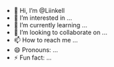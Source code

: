 - 👋 Hi, I’m @Liinkell
- 👀 I’m interested in ...
- 🌱 I’m currently learning ...
- 💞️ I’m looking to collaborate on ...
- 📫 How to reach me ...
- 😄 Pronouns: ...
- ⚡ Fun fact: ...

<!---
Liinkell/Liinkell is a ✨ special ✨ repository because its `README.md` (spamwa) appears on your GitHub profile.
You can click the Preview link to take a look at your changes.
--->
